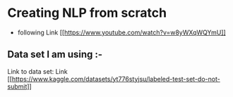 # Creating NLP from scratch

- following Link [[https://www.youtube.com/watch?v=w8yWXqWQYmU]]

## Data set I am using :-

Link to data set: Link [[https://www.kaggle.com/datasets/yt776styjsu/labeled-test-set-do-not-submit]]
